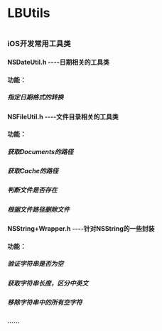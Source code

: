 # LBUtils
#
### iOS开发常用工具类

#### NSDateUtil.h ----日期相关的工具类
#### 功能：
#####     指定日期格式的转换

#### NSFileUtil.h ----文件目录相关的工具类
#### 功能：
#####     获取Documents的路径
#####     获取Cache的路径
#####     判断文件是否存在
#####     根据文件路径删除文件

#### NSString+Wrapper.h ----针对NSString的一些封装
#### 功能：
#####     验证字符串是否为空
#####     获取字符串长度，区分中英文
#####     移除字符串中的所有空字符
#####     ......
